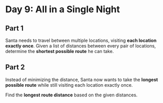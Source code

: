 # Day 9: All in a Single Night

## Part 1  

Santa needs to travel between multiple locations, visiting **each location exactly once**. Given a list of distances between every pair of locations, determine the **shortest possible route** he can take.

## Part 2  

Instead of minimizing the distance, Santa now wants to take the **longest possible route** while still visiting each location exactly once.  

Find the **longest route distance** based on the given distances.